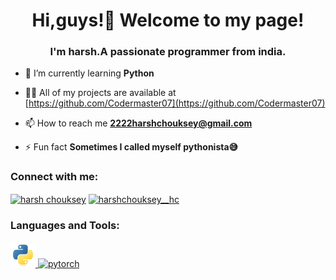 <h1 align="center">Hi,guys!👋 Welcome to my page!</h1>
<h3 align="center">I'm harsh.A passionate programmer from india.</h3>

- 🌱 I’m currently learning **Python**

- 👨‍💻 All of my projects are available at [https://github.com/Codermaster07](https://github.com/Codermaster07)

- 📫 How to reach me **2222harshchouksey@gmail.com**

- ⚡ Fun fact **Sometimes I called myself pythonista😅**

<h3 align="left">Connect with me:</h3>
<p align="left">
<a href="https://linkedin.com/in/harsh chouksey" target="blank"><img align="center" src="https://raw.githubusercontent.com/rahuldkjain/github-profile-readme-generator/master/src/images/icons/Social/linked-in-alt.svg" alt="harsh chouksey" height="30" width="40" /></a>
<a href="https://instagram.com/harshchouksey__hc" target="blank"><img align="center" src="https://raw.githubusercontent.com/rahuldkjain/github-profile-readme-generator/master/src/images/icons/Social/instagram.svg" alt="harshchouksey__hc" height="30" width="40" /></a>
</p>

<h3 align="left">Languages and Tools:</h3>
<p align="left"> <a href="https://www.python.org" target="_blank" rel="noreferrer"> <img src="https://raw.githubusercontent.com/devicons/devicon/master/icons/python/python-original.svg" alt="python" width="40" height="40"/> </a> <a href="https://pytorch.org/" target="_blank" rel="noreferrer"> <img src="https://www.vectorlogo.zone/logos/pytorch/pytorch-icon.svg" alt="pytorch" width="40" height="40"/> </a> </p>
































































